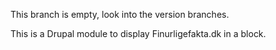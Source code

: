 This branch is empty, look into the version branches.

This is a Drupal module to display Finurligefakta.dk in a block. 
